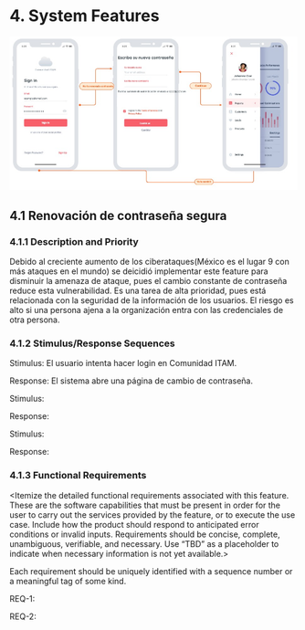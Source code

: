 # 4. System Features
![alt text](https://github.com/Ingenieria-de-Software-2021-ITAM/405YesFound/blob/main/mockup.jpeg?raw=true)

## 4.1 Renovación de contraseña segura

### 4.1.1 Description and Priority

Debido al creciente aumento de los ciberataques(México es el lugar 9 con más ataques en el mundo) se deicidió implementar este feature para disminuir la amenaza de ataque, pues el cambio constante de contraseña reduce esta vulnerabilidad.
Es una tarea de alta prioridad, pues está relacionada con la seguridad de la información 
de los usuarios. El riesgo es alto si una persona ajena a la organización entra con las 
credenciales de otra persona.

### 4.1.2 Stimulus/Response Sequences

Stimulus: El usuario intenta hacer login en Comunidad ITAM.

Response: El sistema abre una página de cambio de contraseña.

Stimulus:

Response:

Stimulus:

Response:


### 4.1.3 Functional Requirements
<Itemize the detailed functional requirements associated with this feature. These are the software capabilities that must be present in order for the user to carry out the services provided by the feature, or to execute the use case. Include how the product should respond to anticipated error conditions or invalid inputs. Requirements should be concise, complete, unambiguous, verifiable, and necessary. Use “TBD” as a placeholder to indicate when necessary information is not yet available.>

Each requirement should be uniquely identified with a sequence number or a meaningful tag of some kind.

REQ-1:

REQ-2:
